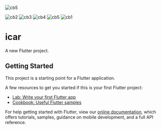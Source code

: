 
![cb5](https://user-images.githubusercontent.com/32243863/118012648-e97d2780-b36e-11eb-855d-61f66ae90072.PNG)

![cb2](https://user-images.githubusercontent.com/32243863/118012692-f568e980-b36e-11eb-94c1-74ba1f72647e.PNG)
![cb3](https://user-images.githubusercontent.com/32243863/118012700-f732ad00-b36e-11eb-96b5-68c3dcb1cd52.PNG)
![cb4](https://user-images.githubusercontent.com/32243863/118012706-f863da00-b36e-11eb-88b0-dd5f6051035f.PNG)
![cb5](https://user-images.githubusercontent.com/32243863/118012715-f9950700-b36e-11eb-9033-ca7d73474910.PNG)
![cb1](https://user-images.githubusercontent.com/32243863/118012745-03b70580-b36f-11eb-8b5f-354036633d9e.PNG)
# icar

A new Flutter project.

## Getting Started

This project is a starting point for a Flutter application.

A few resources to get you started if this is your first Flutter project:

- [Lab: Write your first Flutter app](https://flutter.dev/docs/get-started/codelab)
- [Cookbook: Useful Flutter samples](https://flutter.dev/docs/cookbook)

For help getting started with Flutter, view our
[online documentation](https://flutter.dev/docs), which offers tutorials,
samples, guidance on mobile development, and a full API reference.
